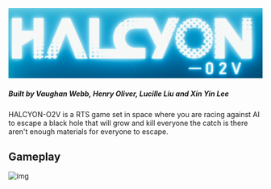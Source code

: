 ![gif](https://raw.githubusercontent.com/henry9836/HALCYON-O2V/master/docs/title.PNG)
##### Built by Vaughan Webb, Henry Oliver, Lucille Liu and Xin Yin Lee

HALCYON-O2V is a RTS game set in space where you are racing against AI to escape a black hole that will grow and kill everyone the catch is there aren't enough materials for everyone to escape.

## Gameplay
![img](https://raw.githubusercontent.com/henry9836/HALCYON-O2V/master/docs/gif.gif)

